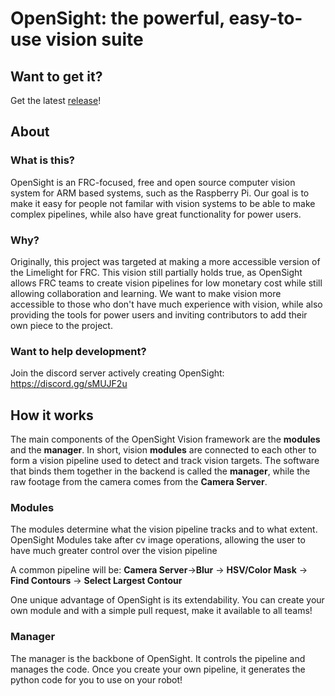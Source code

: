 # OpenSight: the powerful, easy-to-use vision suite

## Want to get it?
Get the latest <a href="https://github.com/opensight-cv/opsi-gen/releases">release</a>!
## About

### What is this?
OpenSight is an FRC-focused, free and open source computer vision system for ARM based systems, such as the Raspberry Pi. Our goal is to make it easy for people not familar with vision systems to be able to make complex pipelines, while also have great functionality for power users. 

### Why?
Originally, this project was targeted at making a more accessible version of the Limelight for FRC. This vision still partially holds true, as OpenSight allows FRC teams to create vision pipelines for low monetary cost while still allowing collaboration and learning. We want to make vision more accessible to those who don't have much experience with vision, while also providing the tools for power users and inviting contributors to add their own piece to the project.

### Want to help development?
Join the discord server actively creating OpenSight: https://discord.gg/sMUJF2u

## How it works
The main components of the OpenSight Vision framework are the **modules** and the **manager**. 
In short, vision **modules** are connected to each other to form a vision pipeline used to detect and track vision targets. The software that binds them together in the backend is called the **manager**, while the raw footage from the camera comes from the **Camera Server**.

### Modules
The modules determine what the vision pipeline tracks and to what extent. OpenSight Modules take after cv image operations, allowing the user to have much greater control over the vision pipeline

A common pipeline will be: **Camera Server**->**Blur** -> **HSV/Color Mask** -> **Find Contours** -> **Select Largest Contour**

One unique advantage of OpenSight is its extendability. You can create your own module and with a simple pull request, make it available to all teams!

### Manager
The manager is the backbone of OpenSight. It controls the pipeline and manages the code. Once you create your own pipeline, it generates the python code for you to use on your robot!
